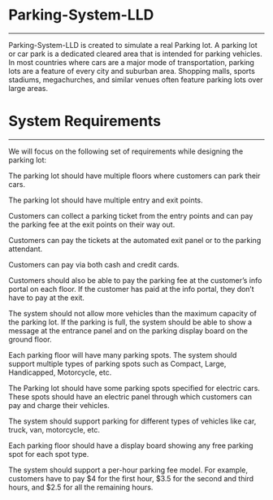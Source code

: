 # Parking-System-LLD
------------------------------------------------------------
Parking-System-LLD is created to simulate a real Parking lot. A parking lot or car park is a dedicated cleared area that is intended for parking vehicles. In most countries where cars are a major mode of transportation, parking lots are a feature of every city and suburban area. Shopping malls, sports stadiums, megachurches, and similar venues often feature parking lots over large areas.

# System Requirements
----------------------------------------------------------
We will focus on the following set of requirements while designing the parking lot:

The parking lot should have multiple floors where customers can park their cars.

The parking lot should have multiple entry and exit points.

Customers can collect a parking ticket from the entry points and can pay the parking fee at the exit points on their way out.

Customers can pay the tickets at the automated exit panel or to the parking attendant.

Customers can pay via both cash and credit cards.

Customers should also be able to pay the parking fee at the customer’s info portal on each floor. If the customer has paid at the info portal, they don’t have to pay at the exit.

The system should not allow more vehicles than the maximum capacity of the parking lot. If the parking is full, the system should be able to show a message at the entrance panel and on the parking display board on the ground floor.

Each parking floor will have many parking spots. The system should support multiple types of parking spots such as Compact, Large, Handicapped, Motorcycle, etc.

The Parking lot should have some parking spots specified for electric cars. These spots should have an electric panel through which customers can pay and charge their vehicles.

The system should support parking for different types of vehicles like car, truck, van, motorcycle, etc.

Each parking floor should have a display board showing any free parking spot for each spot type.

The system should support a per-hour parking fee model. For example, customers have to pay $4 for the first hour, $3.5 for the second and third hours, and $2.5 for all the remaining hours.
